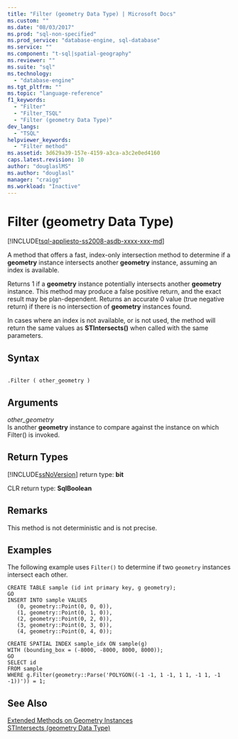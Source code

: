 ```yaml
---
title: "Filter (geometry Data Type) | Microsoft Docs"
ms.custom: ""
ms.date: "08/03/2017"
ms.prod: "sql-non-specified"
ms.prod_service: "database-engine, sql-database"
ms.service: ""
ms.component: "t-sql|spatial-geography"
ms.reviewer: ""
ms.suite: "sql"
ms.technology: 
  - "database-engine"
ms.tgt_pltfrm: ""
ms.topic: "language-reference"
f1_keywords: 
  - "Filter"
  - "Filter_TSQL"
  - "Filter (geometry Data Type)"
dev_langs: 
  - "TSQL"
helpviewer_keywords: 
  - "Filter method"
ms.assetid: 3d629a39-157e-4159-a3ca-a3c2e0ed4160
caps.latest.revision: 10
author: "douglaslMS"
ms.author: "douglasl"
manager: "craigg"
ms.workload: "Inactive"
---
```

# Filter (geometry Data Type)
[!INCLUDE[tsql-appliesto-ss2008-asdb-xxxx-xxx-md](../../includes/tsql-appliesto-ss2008-asdb-xxxx-xxx-md.md)]

A method that offers a fast, index-only intersection method to determine if a **geometry** instance intersects another **geometry** instance, assuming an index is available.
  
Returns 1 if a **geometry** instance potentially intersects another **geometry** instance. This method may produce a false positive return, and the exact result may be plan-dependent. Returns an accurate 0 value (true negative return) if there is no intersection of **geometry** instances found.
  
In cases where an index is not available, or is not used, the method will return the same values as **STIntersects()** when called with the same parameters.
  
## Syntax  
  
```  
  
.Filter ( other_geometry )  
```  
  
## Arguments  
 *other_geometry*  
 Is another **geometry** instance to compare against the instance on which Filter() is invoked.  
  
## Return Types  
 [!INCLUDE[ssNoVersion](../../includes/ssnoversion-md.md)] return type: **bit**  
  
 CLR return type: **SqlBoolean**  
  
## Remarks  
 This method is not deterministic and is not precise.  
  
## Examples  
 The following example uses `Filter()` to determine if two `geometry` instances intersect each other.  
  
```  
CREATE TABLE sample (id int primary key, g geometry);  
GO  
INSERT INTO sample VALUES  
   (0, geometry::Point(0, 0, 0)),  
   (1, geometry::Point(0, 1, 0)),  
   (2, geometry::Point(0, 2, 0)),  
   (3, geometry::Point(0, 3, 0)),  
   (4, geometry::Point(0, 4, 0));  
  
CREATE SPATIAL INDEX sample_idx ON sample(g)  
WITH (bounding_box = (-8000, -8000, 8000, 8000));  
GO  
SELECT id  
FROM sample   
WHERE g.Filter(geometry::Parse('POLYGON((-1 -1, 1 -1, 1 1, -1 1, -1 -1))')) = 1;  
```  
  
## See Also  
 [Extended Methods on Geometry Instances](../../t-sql/spatial-geometry/extended-methods-on-geometry-instances.md)   
 [STIntersects &#40;geometry Data Type&#41;](../../t-sql/spatial-geometry/stintersects-geometry-data-type.md)  
  
  

